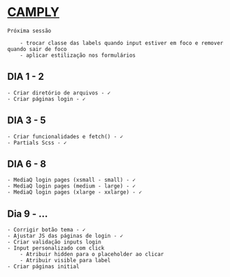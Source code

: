 # [CAMPLY](https://lorran-matheus.github.io/PROJETO-CAMPLY/#login-a-index)

`Próxima sessão`
```
    - trocar classe das labels quando input estiver em foco e remover quando sair de foco
    - aplicar estilização nos formulários

```

## DIA 1 - 2
    - Criar diretório de arquivos - ✓
    - Criar páginas login - ✓
    
## DIA 3 - 5
    - Criar funcionalidades e fetch() - ✓
    - Partials Scss - ✓

## DIA 6 - 8
    - MediaQ login pages (xsmall - small) - ✓
    - MediaQ login pages (medium - large) - ✓
    - MediaQ login pages (xlarge - xxlarge) - ✓

## Dia 9 - ...
    - Corrigir botão tema - ✓
    - Ajustar JS das páginas de login - ✓
    - Criar validação inputs login
    - Input personalizado com click
        - Atribuir hidden para o placeholder ao clicar
        - Atribuir visible para label
    - Criar páginas initial 